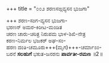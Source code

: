 +++
title = "೦೦೨ ಶರಣಸಙ್ಗವ್ಯಸನ ಭುಜಗಾ"

+++
ಶರಣ-ಸಂಗ-ವ್ಯಸನ ಭುಜಗಾ-  
ಭರಣನ್ ಅಮರ-ಕಿರೀಟ-ಮಂಡಿತ  
ಚರಣ ಚಾರು-ಚರಿತ್ರ ನಿರುಪಮ ಭಾಳ-ಶಿಖಿ-ನೇತ್ರ  
ಕರಣ-ನಿರ್ಮಲ ಭಜಕರ್ ಅಘ-ಸಂ-  
ಹರಣ ದಂತಿ-ಚಮೂರು+++(ಮೃಗ)+++-ಚರ್ಮಾಽಂ-  
ಬರನೆ **ಸಲಹುಗೆ** ಭಕುತ-ಜನರನು **ಪಾರ್ವತೀ-ರಮಣ**     ॥2॥
